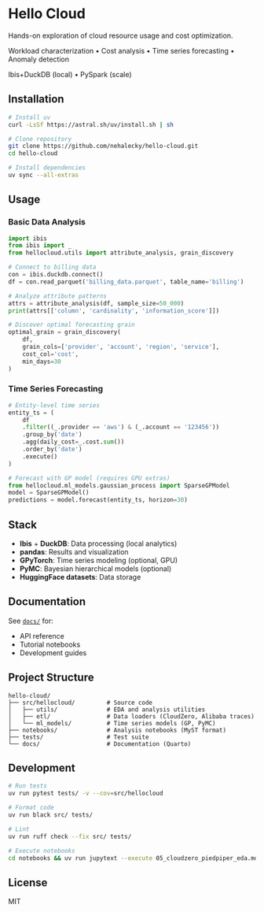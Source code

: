 # Hello Cloud

Hands-on exploration of cloud resource usage and cost optimization.

Workload characterization • Cost analysis • Time series forecasting • Anomaly detection

Ibis+DuckDB (local) • PySpark (scale)

## Installation

```bash
# Install uv
curl -LsSf https://astral.sh/uv/install.sh | sh

# Clone repository
git clone https://github.com/nehalecky/hello-cloud.git
cd hello-cloud

# Install dependencies
uv sync --all-extras
```

## Usage

### Basic Data Analysis

```python
import ibis
from ibis import _
from hellocloud.utils import attribute_analysis, grain_discovery

# Connect to billing data
con = ibis.duckdb.connect()
df = con.read_parquet('billing_data.parquet', table_name='billing')

# Analyze attribute patterns
attrs = attribute_analysis(df, sample_size=50_000)
print(attrs[['column', 'cardinality', 'information_score']])

# Discover optimal forecasting grain
optimal_grain = grain_discovery(
    df,
    grain_cols=['provider', 'account', 'region', 'service'],
    cost_col='cost',
    min_days=30
)
```

### Time Series Forecasting

```python
# Entity-level time series
entity_ts = (
    df
    .filter((_.provider == 'aws') & (_.account == '123456'))
    .group_by('date')
    .agg(daily_cost=_.cost.sum())
    .order_by('date')
    .execute()
)

# Forecast with GP model (requires GPU extras)
from hellocloud.ml_models.gaussian_process import SparseGPModel
model = SparseGPModel()
predictions = model.forecast(entity_ts, horizon=30)
```

## Stack

- **Ibis** + **DuckDB**: Data processing (local analytics)
- **pandas**: Results and visualization
- **GPyTorch**: Time series modeling (optional, GPU)
- **PyMC**: Bayesian hierarchical models (optional)
- **HuggingFace datasets**: Data storage

## Documentation

See [`docs/`](docs/) for:
- API reference
- Tutorial notebooks
- Development guides

## Project Structure

```
hello-cloud/
├── src/hellocloud/         # Source code
│   ├── utils/              # EDA and analysis utilities
│   ├── etl/                # Data loaders (CloudZero, Alibaba traces)
│   └── ml_models/          # Time series models (GP, PyMC)
├── notebooks/              # Analysis notebooks (MyST format)
├── tests/                  # Test suite
└── docs/                   # Documentation (Quarto)
```

## Development

```bash
# Run tests
uv run pytest tests/ -v --cov=src/hellocloud

# Format code
uv run black src/ tests/

# Lint
uv run ruff check --fix src/ tests/

# Execute notebooks
cd notebooks && uv run jupytext --execute 05_cloudzero_piedpiper_eda.md
```

## License

MIT
